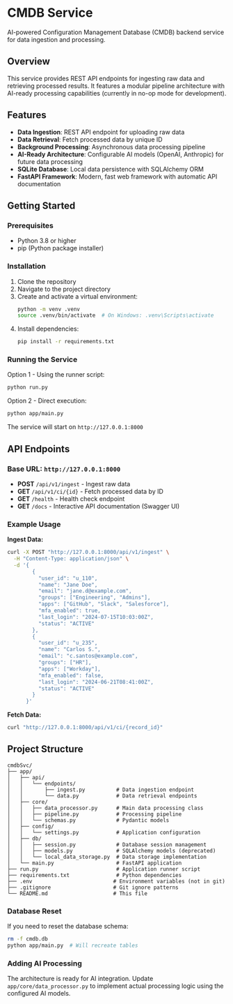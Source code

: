 # CMDB Service

AI-powered Configuration Management Database (CMDB) backend service for data ingestion and processing.

## Overview

This service provides REST API endpoints for ingesting raw data and retrieving processed results. It features a modular pipeline architecture with AI-ready processing capabilities (currently in no-op mode for development).

## Features

- **Data Ingestion**: REST API endpoint for uploading raw data
- **Data Retrieval**: Fetch processed data by unique ID
- **Background Processing**: Asynchronous data processing pipeline
- **AI-Ready Architecture**: Configurable AI models (OpenAI, Anthropic) for future data processing
- **SQLite Database**: Local data persistence with SQLAlchemy ORM
- **FastAPI Framework**: Modern, fast web framework with automatic API documentation

## Getting Started

### Prerequisites

- Python 3.8 or higher
- pip (Python package installer)

### Installation

1. Clone the repository
2. Navigate to the project directory
3. Create and activate a virtual environment:
   ```bash
   python -m venv .venv
   source .venv/bin/activate  # On Windows: .venv\Scripts\activate
   ```
4. Install dependencies:
   ```bash
   pip install -r requirements.txt
   ```

### Running the Service

Option 1 - Using the runner script:
```bash
python run.py
```

Option 2 - Direct execution:
```bash
python app/main.py
```

The service will start on `http://127.0.0.1:8000`

## API Endpoints

### Base URL: `http://127.0.0.1:8000`

- **POST** `/api/v1/ingest` - Ingest raw data
- **GET** `/api/v1/ci/{id}` - Fetch processed data by ID
- **GET** `/health` - Health check endpoint
- **GET** `/docs` - Interactive API documentation (Swagger UI)

### Example Usage

**Ingest Data:**
```bash
curl -X POST "http://127.0.0.1:8000/api/v1/ingest" \
  -H "Content-Type: application/json" \
  -d '{
        {
          "user_id": "u_110",
          "name": "Jane Doe",
          "email": "jane.d@example.com",
          "groups": ["Engineering", "Admins"],
          "apps": ["GitHub", "Slack", "Salesforce"],
          "mfa_enabled": true,
          "last_login": "2024-07-15T10:03:00Z",
          "status": "ACTIVE"
        },
        {
          "user_id": "u_235",
          "name": "Carlos S.",
          "email": "c.santos@example.com",
          "groups": ["HR"],
          "apps": ["Workday"],
          "mfa_enabled": false,
          "last_login": "2024-06-21T08:41:00Z",
          "status": "ACTIVE"
        }
      }'
```

**Fetch Data:**
```bash
curl "http://127.0.0.1:8000/api/v1/ci/{record_id}"
```

## Project Structure

```
cmdbSvc/
├── app/
│   ├── api/
│   │   └── endpoints/
│   │       ├── ingest.py          # Data ingestion endpoint
│   │       └── data.py            # Data retrieval endpoints
│   ├── core/
│   │   ├── data_processor.py      # Main data processing class
│   │   ├── pipeline.py            # Processing pipeline
│   │   └── schemas.py             # Pydantic models
│   ├── config/
│   │   └── settings.py            # Application configuration
│   ├── db/
│   │   ├── session.py             # Database session management
│   │   ├── models.py              # SQLAlchemy models (deprecated)
│   │   └── local_data_storage.py  # Data storage implementation
│   └── main.py                    # FastAPI application
├── run.py                         # Application runner script
├── requirements.txt               # Python dependencies
├── .env                          # Environment variables (not in git)
├── .gitignore                    # Git ignore patterns
└── README.md                     # This file
```


### Database Reset

If you need to reset the database schema:
```bash
rm -f cmdb.db
python app/main.py  # Will recreate tables
```

### Adding AI Processing

The architecture is ready for AI integration. Update `app/core/data_processor.py` to implement actual processing logic using the configured AI models.